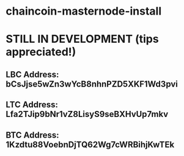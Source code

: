 # chaincoin-masternode-install

# STILL IN DEVELOPMENT (tips appreciated!) 
## LBC Address: bCsJjse5wZn3wYcB8nhnPZD5XKF1Wd3pvi
## LTC Address: Lfa2TJip9bNr1vZ8LisyS9seBXHvUp7mkv
## BTC Address: 1Kzdtu88VoebnDjTQ62Wg7cWRBihjKwTEk
